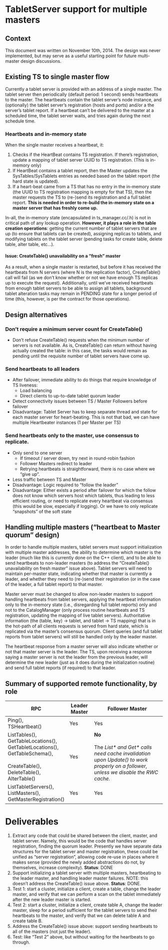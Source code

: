 <!---
Licensed under the Apache License, Version 2.0 (the "License");
you may not use this file except in compliance with the License.
You may obtain a copy of the License at

    http://www.apache.org/licenses/LICENSE-2.0

Unless required by applicable law or agreed to in writing, software
distributed under the License is distributed on an "AS IS" BASIS,
WITHOUT WARRANTIES OR CONDITIONS OF ANY KIND, either express or implied.
See the License for the specific language governing permissions and
limitations under the License.
-->

# TabletServer support for multiple masters

## Context

This document was written on November 10th, 2014. The design was never
implemented, but may serve as a useful starting point for future
multi-master design discussions.

## Existing TS to single master flow

Currently a tablet server is provided with an address of a single
master. The tablet server then periodically (default period: 1 second)
sends heartbeats to the master. The heartbeats contain the tablet
server’s node instance, and (optionally) the tablet server’s
registration (hosts and ports) and/or a the server’s tablet report.
If a heartbeat can’t be delivered to the master at a scheduled time,
the tablet server waits, and tries again during the next schedule
time.

### Heartbeats and in-memory state

When the single master receives a heartbeat, it:

1. Checks if the HeartBeat contains TS registration. If there’s
   registration, update a mapping of tablet server UUID to TS
   registration. (This is in-memory only)
2. If HeartBeat contains a tablet report, then the Master updates the
   SysTables/SysTablets entries as needed based on the tablet report (the
   hard state is updated).
3. If a heart-beat came from a TS that has no entry in the in-memory
   state (the UUID to TS registration mapping is empty for that TS), then
   the master requests the TS to (re-)send its registration and a full
   tablet report. **This is needed in order to re-build the in-memory
   state on a master server that has freshly come up.**

In-all, the in-memory state (encapsulated in ts_manager.cc/.h) is not
in critical path of any lookup operation. **However, it plays a role
in the table creation operations**: getting the current number of
tablet servers that are up (to ensure that tablets can be created),
assigning replicas to tablets, and modifying tablets on the tablet
server (pending tasks for create table, delete table, alter table,
etc…).

#### Issue: CreateTable() unavailability on a “fresh” master

As a result, when a single master is restarted, but before it has
received the heartbeats from N servers (where N is the replication
factor), CreateTable() call will fail (as we don’t know whether or not
we have enough TS replicas up to execute the request). Additionally,
until we’ve received heartbeats from enough tablet servers to be able
to assign all tablets, background tablet alteration tasks may remain
in PENDING state for a longer period of time (this, however, is per
the contract for those operations).

## Design alternatives

### Don’t require a minimum server count for CreateTable()
* Don’t refuse CreateTable() requests when the minimum number of
  servers is not available. As is, CreateTable() can return without
  having actually created the table: in this case, the tasks would
  remain as pending until the requisite number of tablet servers have
  come up.

### Send heartbeats to all leaders
* After failover, immediate ability to do things that require
  knowledge of TS liveness:
  * Load balancing
  * Direct clients to up-to-date tablet quorum leader
* Detect connectivity issues between TS / Master Followers before failover
* Disadvantage: Tablet Server has to keep separate thread and state
  for each master server for heart-beating. This is not that bad, we can
  have multiple Heartbeater instances (1 per Master per TS)

### Send heartbeats only to the master, use consensus to replicate.
* Only send to one server
  * If timeout / server down, try next in round-robin fashion
  * Follower Masters redirect to leader
  * Retrying heartbeats is straightforward, there is no case where we
    “give up”.
* Less traffic between TS and Master
* Disadvantage: Logic required to “follow the leader”
* Disadvantage: Either exists a period after failover for which the
  follow does not know which servers host which tablets, thus leading
  to less efficient routing, or need to replicate every heartbeat via
  consensus (this would be slow, especially if logging). Or we have to
  only replicate “snapshots” of the soft state

## Handling multiple masters (“heartbeat to Master quorum” design)

In order to handle multiple masters, tablet servers must support
initialization with multiple master addresses, the ability to
determine which master is the leader (much like this is currently done
on the C++ client), and to be able to send heartbeats to non-leader
masters (to address the “CreateTable() unavailability on fresh master”
issue above). Tablet servers will need to maintain per-master state,
indicating whether that master is currently a leader, and whether they
need to (re-)send their registration (or in the case of the leader, a
full tablet report) to that master.

Master server must be changed to allow non-leader masters to support
handling heartbeats from tablet servers, applying the heartbeat
information only to the in-memory state (i.e., disregarding full
tablet reports) only and not to the CatalogManager (only process
routine heartbeats and TS registration, updating the mapping of live
tablet servers). Authoritative information (the (table, key) ->
tablet, and tablet -> TS mapping) that is in the hot-path of all
clients requests is served from hard state, which is replicated via
the master’s consensus quorum. Client queries (and full tablet reports
from tablet servers) will still be handled only by the leader master.

The heartbeat response from a master server will also indicate whether
or not that master server is the leader. The TS, upon receiving a
response saying a master server is not the leader from the previous
leader, will determine the new leader (just as it does during the
initialization routine) and send full tablet reports (if required) to
that leader.

## Summary of supported remote functionality, by role

| RPC | Leader Master | Follower Master |
| --- | ------------- | --------------- |
| Ping(),<br/>TSHeartbeat() | Yes | Yes |
| ListTables(),<br/>GetTableLocations(),<br/>GetTabletLocations(),<br/>GetTableSchema(),<br/><br/>CreateTable(),<br/>DeleteTable(),<br/>AlterTable() | Yes | **No**<br/><br/>The _List* and Get* calls need cache invalidation upon Update() to work properly on a follower, unless we disable the RWC cache._ |
| ListTabletServers(),<br/>ListMasters(),<br/>GetMasterRegistration() | Yes | Yes |

# Deliverables

1. Extract any code that could be shared between the client, master,
   and tablet server. Namely, this would be the code that handles server
   registration, finding the quorum leader. Presently we have separate
   data structures for the tablet server and master registration, these
   could be unified as “server registration”, allowing code re-use in
   places where it makes sense (provided the newly added abstractions do
   not, by themselves, increase complexity). **Status**: DONE
2. Support initializing a tablet server with multiple masters,
   heartbeating to the leader master, and handling leader master
   failures. NOTE: this doesn’t address the CreateTable() issue
   above. **Status**: DONE.
  1. Test 1: start a cluster, initialize a client, create a table,
     change the leader master, and verify that we can perform a scan on
     the tablet immediately after the new leader master is started.
  2. Test 2: start a cluster, initialize a client, create table A,
     change the leader master, sleep for a period sufficient for the
     tablet servers to send their heartbeats to the master, and verify
     that we can delete table A and create table B.
3. Address the CreateTable() issue above: support sending heartbeats
   to all of the masters (not just the leader).
  1. Test: like “Test 2” above, but without waiting for the heartbeats
     to go through.

